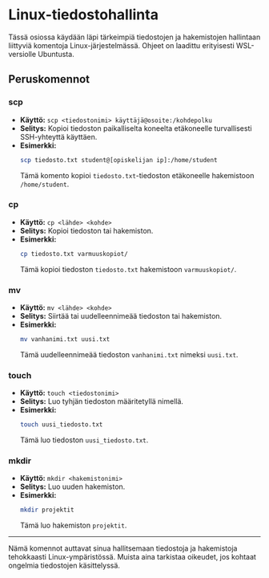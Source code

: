 # Linux-tiedostohallinta

Tässä osiossa käydään läpi tärkeimpiä tiedostojen ja hakemistojen hallintaan liittyviä komentoja Linux-järjestelmässä. Ohjeet on laadittu erityisesti WSL-versiolle Ubuntusta.

## Peruskomennot

### **scp**
- **Käyttö:** `scp <tiedostonimi> käyttäjä@osoite:/kohdepolku`
- **Selitys:** Kopioi tiedoston paikalliselta koneelta etäkoneelle turvallisesti SSH-yhteyttä käyttäen.
- **Esimerkki:**
  ```bash
  scp tiedosto.txt student@[opiskelijan ip]:/home/student
  ```
  Tämä komento kopioi `tiedosto.txt`-tiedoston etäkoneelle hakemistoon `/home/student`.

### **cp**
- **Käyttö:** `cp <lähde> <kohde>`
- **Selitys:** Kopioi tiedoston tai hakemiston.
- **Esimerkki:**
  ```bash
  cp tiedosto.txt varmuuskopiot/
  ```
  Tämä kopioi tiedoston `tiedosto.txt` hakemistoon `varmuuskopiot/`.

### **mv**
- **Käyttö:** `mv <lähde> <kohde>`
- **Selitys:** Siirtää tai uudelleennimeää tiedoston tai hakemiston.
- **Esimerkki:**
  ```bash
  mv vanhanimi.txt uusi.txt
  ```
  Tämä uudelleennimeää tiedoston `vanhanimi.txt` nimeksi `uusi.txt`.

### **touch**
- **Käyttö:** `touch <tiedostonimi>`
- **Selitys:** Luo tyhjän tiedoston määritetyllä nimellä.
- **Esimerkki:**
  ```bash
  touch uusi_tiedosto.txt
  ```
  Tämä luo tiedoston `uusi_tiedosto.txt`.

### **mkdir**
- **Käyttö:** `mkdir <hakemistonimi>`
- **Selitys:** Luo uuden hakemiston.
- **Esimerkki:**
  ```bash
  mkdir projektit
  ```
  Tämä luo hakemiston `projektit`.

---

Nämä komennot auttavat sinua hallitsemaan tiedostoja ja hakemistoja tehokkaasti Linux-ympäristössä. Muista aina tarkistaa oikeudet, jos kohtaat ongelmia tiedostojen käsittelyssä.
